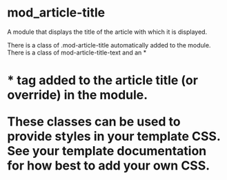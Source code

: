 # mod_article-title
A module that displays the title of the article with which it is displayed.

There is a class of .mod-article-title automatically added to the module.
There is a class of mod-article-title-text and an \*<h1>\* tag added to the article title (or override) in the module.

These classes can be used to provide styles in your template CSS. See your template documentation for how best to add your own CSS.